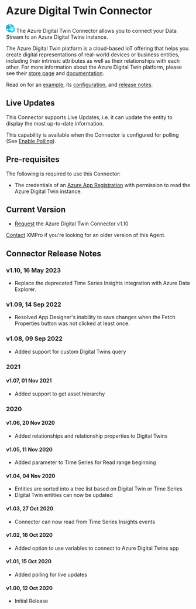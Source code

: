 # Azure Digital Twin Connector

<img src="../../../../../.gitbook/assets/AzureDigitalTwin.png" alt="" data-size="line"> The Azure Digital Twin Connector allows you to connect your Data Stream to an Azure Digital Twins instance.

The Azure Digital Twin platform is a cloud-based IoT offering that helps you create digital representations of real-world devices or business entities, including their intrinsic attributes as well as their relationships with each other. For more information about the Azure Digital Twin platform, please see their [store page](https://azure.microsoft.com/en-us/services/digital-twins/) and [documentation](https://docs.microsoft.com/en-us/azure/digital-twins/).

Read on for an [example](azure-digital-twin-connector-example.md), its [configuration](azure-digital-twin-connector-configuration.md), and [release notes](./#connector-release-notes).

## Live Updates

This Connector supports Live Updates, i.e. it can update the entity to display the most up-to-date information.&#x20;

This capability is available when the Connector is configured for polling (See [Enable Polling](azure-digital-twin-connector-configuration.md#enable-polling)).

## Pre-requisites

The following is required to use this Connector:

* The credentials of an [Azure App Registration](https://learn.microsoft.com/en-us/azure/digital-twins/how-to-create-app-registration?tabs=portal) with permission to read the Azure Digital Twin instance.&#x20;

## Current Version

* [​Request](mailto:support@xmpro.com?subject=AP-Connector-azure-digital-twin-connector-1.10) the Azure Digital Twin Connector v1.10

[Contact](mailto:support@xmpro.com?subject=azure-digital-twin-connector-older-version) XMPro if you're looking for an older version of this Agent.&#x20;

## Connector Release Notes

### v1.10, 16 May 2023

* Replace the deprecated Time Series Insights integration with Azure Data Explorer.

### v1.09, 14 Sep 2022

* Resolved App Designer's inability to save changes when the Fetch Properties button was not clicked at least once.

### v1.08, 09 Sep 2022

* Added support for custom Digital Twins query

### 2021

#### v1.07, 01 Nov 2021

* Added support to get asset hierarchy

### 2020

#### v1.06, 20 Nov 2020

* Added relationships and relationship properties to Digital Twins

#### v1.05, 11 Nov 2020

* Added parameter to Time Series for Read range beginning

#### v1.04, 04 Nov 2020

* Entities are sorted into a tree list based on Digital Twin or Time Series
* Digital Twin entities can now be updated

#### v1.03, 27 Oct 2020

* Connector can now read from Time Series Insights events

#### v1.02, 16 Oct 2020

* Added option to use variables to connect to Azure Digital Twins app

#### v1.01, 15 Oct 2020

* Added polling for live updates

#### v1.00, 12 Oct 2020

* Initial Release

